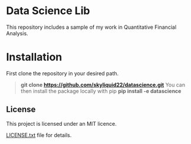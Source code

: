 # Data Science Lib
This repository includes a sample of my work in Quantitative Financial Analysis. 

# Installation
First clone the repository in your desired path.
> **git clone https://github.com/skyliquid22/datascience.git**
You can then install the package locally with pip
> **pip install -e datascience**

## License

This project is licensed under an MIT licence.

[LICENSE.txt](https://github.com/skyliquid22/datascience/blob/master/LICENSE.txt) file for details.
